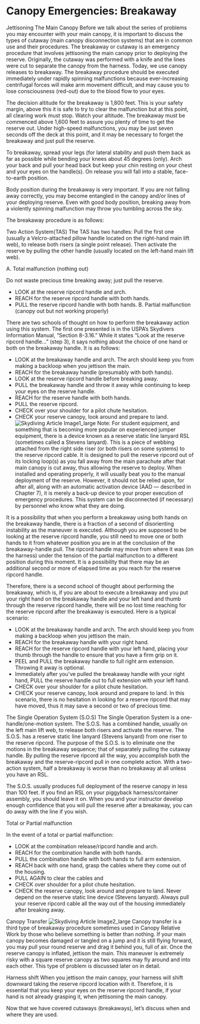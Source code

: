 #  Canopy Emergencies: Breakaway
Jettisoning The Main Canopy
Before we talk about the series of problems you may encounter with your main canopy, it is important to discuss the types of cutaway (main canopy disconnection systems) that are in common use and their procedures. The breakaway or cutaway is an emergency procedure that involves jettisoning the main canopy prior to deploying the reserve. Originally, the cutaway was performed with a knife and the lines were cut to separate the canopy from the harness. Today, we use canopy releases to breakaway. The breakaway procedure should be executed immediately under rapidly spinning malfunctions because ever-increasing centrifugal forces will make arm movement difficult, and may cause you to lose consciousness (red-out) due to the blood flow to your eyes.

The decision altitude for the breakaway is 1,800 feet. This is your safety margin, above this it is safe to try to clear the malfunction but at this point, all clearing work must stop. Watch your altitude. The breakaway must be commenced above 1,600 feet to assure you plenty of time to get the reserve out. Under high-speed malfunctions, you may be just seven seconds off the deck at this point, and it may be necessary to forget the breakaway and just pull the reserve.

To breakaway, spread your legs (for lateral stability and push them back as far as possible while bending your knees about 45 degrees (only). Arch your back and pull your head back but keep your chin resting on your chest and your eyes on the handle(s). On release you will fall into a stable, face- to-earth position.

Body position during the breakaway is very important. If you are not falling away correctly, you may become entangled in the canopy and/or lines of your deploying reserve. Even with good body position, breaking away from a violently spinning malfunction may throw you tumbling across the sky.

The breakaway procedure is as follows:

Two Action System(TAS)
The TAS has two handles: Pull the first one (usually a Velcro-attached pillow handle located on the right-hand main lift web), to release both risers (a single point release). Then activate the reserve by pulling the other handle (usually located on the left-hand main lift web).

A. Total malfunction (nothing out)

Do not waste precious time breaking away; just pull the reserve.
- LOOK at the reserve ripcord handle and arch.
- REACH for the reserve ripcord handle with both hands.
- PULL the reserve ripcord handle with both hands.
B. Partial malfunction (canopy out but not working properly)

There are two schools of thought on how to perform the breakaway action using this system. The first one presented is in the USPA’s Skydivers Information Manual, “Section 8-3.16.” While it states “Look at the reserve ripcord handle...” (step 3), it says nothing about the choice of one hand or both on the breakaway handle. It is as follows:

- LOOK at the breakaway handle and arch. The arch should keep you from making a backloop when you jettison the main.
- REACH for the breakaway handle (presumably with both hands).
- LOOK at the reserve ripcord handle before breaking away.
- PULL the breakaway handle and throw it away while continuing to keep your eyes on the reserve handle.
- REACH for the reserve handle with both hands.
- PULL the reserve ripcord.
- CHECK over your shoulder for a pilot chute hesitation.
- CHECK your reserve canopy, look around and prepare to land.
![Skydiving Article Image1_large](http://www.dropzone.com/images/safety/1/7491-large_132.jpg)
Note: For student equipment, and something that is becoming more popular on experienced jumper equipment, there is a device known as a reserve static line lanyard RSL (sometimes called a Stevens lanyard). This is a piece of webbing attached from the right side riser (or both risers on some systems) to the reserve ripcord cable. It is designed to pull the reserve ripcord out of its locking loop(s) as you fall away from the main parachute after that main canopy is cut away, thus allowing the reserve to deploy. When installed and operating properly, it will usually beat you to the manual deployment of the reserve. However, it should not be relied upon, for after all, along with an automatic activation device (AAD — described in Chapter 7), it is merely a back-up device to your proper execution of emergency procedures. This system can be disconnected (if necessary) by personnel who know what they are doing.

It is a possibility that when you perform a breakaway using both hands on the breakaway handle, there is a fraction of a second of disorienting instability as the maneuver is executed. Although you are supposed to be looking at the reserve ripcord handle, you still need to move one or both hands to it from whatever position you are in at the conclusion of the breakaway-handle pull. The ripcord handle may move from where it was (on the harness) under the tension of the partial malfunction to a different position during this moment. It is a possibility that there may be an additional second or more of elapsed time as you reach for the reserve ripcord handle.

Therefore, there is a second school of thought about performing the breakaway, which is, if you are about to execute a breakaway and you put your right hand on the breakaway handle and your left hand and thumb through the reserve ripcord handle, there will be no lost time reaching for the reserve ripcord after the breakaway is executed. Here is a typical scenario:

- LOOK at the breakaway handle and arch. The arch should keep you from making a backloop when you jettison the main.
- REACH for the breakaway handle with your right hand.
- REACH for the reserve ripcord handle with your left hand, placing your thumb through the handle to ensure that you have a firm grip on it.
- PEEL and PULL the breakaway handle to full right arm extension. Throwing it away is optional.
- Immediately after you’ve pulled the breakaway handle with your right hand, PULL the reserve handle out to full extension with your left hand.
- CHECK over your shoulder for a pilot chute hesitation.
- CHECK your reserve canopy, look around and prepare to land.
In this scenario, there is no hesitation in looking for a reserve ripcord that may have moved, thus it may save a second or two of precious time.

The Single Operation System (S.O.S)
The Single Operation System is a one-handle/one-motion system. The S.O.S. has a combined handle, usually on the left main lift web, to release both risers and activate the reserve. The S.O.S. has a reserve static line lanyard (Stevens lanyard) from one riser to the reserve ripcord. The purpose of the S.O.S. is to eliminate one the motions in the breakaway sequence; that of separately pulling the cutaway handle. By pulling the reserve ripcord all the way, you accomplish both the breakaway and the reserve-ripcord pull in one complete action. With a two-action system, half a breakaway is worse than no breakaway at all unless you have an RSL.

The S.O.S. usually produces full deployment of the reserve canopy in less than 100 feet. If you find an RSL on your piggyback harness/container assembly, you should leave it on. When you and your instructor develop enough confidence that you will pull the reserve after a breakaway, you can do away with the line if you wish.

Total or Partial malfunction

In the event of a total or partial malfunction:

- LOOK at the combination release/ripcord handle and arch.
- REACH for the combination handle with both hands.
- PULL the combination handle with both hands to full arm extension.
- REACH back with one hand, grasp the cables where they come out of the housing.
- PULL AGAIN to clear the cables and
- CHECK over shoulder for a pilot chute hesitation.
- CHECK the reserve canopy, look around and prepare to land.
Never depend on the reserve static line device (Stevens lanyard). Always pull your reserve ripcord cable all the way out of the housing immediately after breaking away.

Canopy Transfer
![Skydiving Article Image2_large](http://www.dropzone.com/images/safety/4/7484-large_l.jpg)
Canopy transfer is a third type of breakaway procedure sometimes used in Canopy Relative Work by those who believe something is better than nothing. If your main canopy becomes damaged or tangled on a jump and it is still flying forward, you may pull your round reserve and drag it behind you, full of air. Once the reserve canopy is inflated, jettison the main. This maneuver is extremely risky with a square reserve canopy as two squares may fly around and into each other. This type of problem is discussed later on in detail.

Harness shift
When you jettison the main canopy, your harness will shift downward taking the reserve ripcord location with it. Therefore, it is essential that you keep your eyes on the reserve ripcord handle, if your hand is not already grasping it, when jettisoning the main canopy.

Now that we have covered cutaways (breakaways), let’s discuss when and where they are used.

